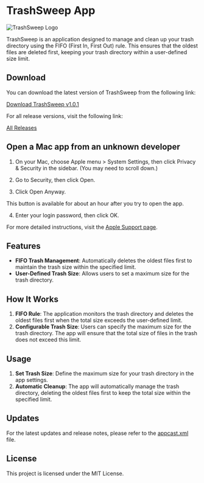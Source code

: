 # TrashSweep App

![TrashSweep Logo](assets/trash-sweep-screenshot.png)

TrashSweep is an application designed to manage and clean up your trash directory using the FIFO (First In, First Out) rule. This ensures that the oldest files are deleted first, keeping your trash directory within a user-defined size limit.

## Download

You can download the latest version of TrashSweep from the following link:

[Download TrashSweep v1.0.1](https://github.com/tranhuycong/trash-sweep/releases/download/v1.0.1/TrashSweep-Installer.dmg)

For all release versions, visit the following link:

[All Releases](https://github.com/tranhuycong/trash-sweep/releases/tag/v1.0.1)

## Open a Mac app from an unknown developer

1. On your Mac, choose Apple menu > System Settings, then click Privacy & Security in the sidebar. (You may need to scroll down.)

2. Go to Security, then click Open.

3. Click Open Anyway.

This button is available for about an hour after you try to open the app.

4. Enter your login password, then click OK.

For more detailed instructions, visit the [Apple Support page](https://support.apple.com/en-vn/guide/mac-help/mh40616/mac).

## Features

- **FIFO Trash Management**: Automatically deletes the oldest files first to maintain the trash size within the specified limit.
- **User-Defined Trash Size**: Allows users to set a maximum size for the trash directory.

## How It Works

1. **FIFO Rule**: The application monitors the trash directory and deletes the oldest files first when the total size exceeds the user-defined limit.
2. **Configurable Trash Size**: Users can specify the maximum size for the trash directory. The app will ensure that the total size of files in the trash does not exceed this limit.

## Usage

1. **Set Trash Size**: Define the maximum size for your trash directory in the app settings.
2. **Automatic Cleanup**: The app will automatically manage the trash directory, deleting the oldest files first to keep the total size within the specified limit.

## Updates

For the latest updates and release notes, please refer to the [appcast.xml](appcast.xml) file.

## License

This project is licensed under the MIT License.
